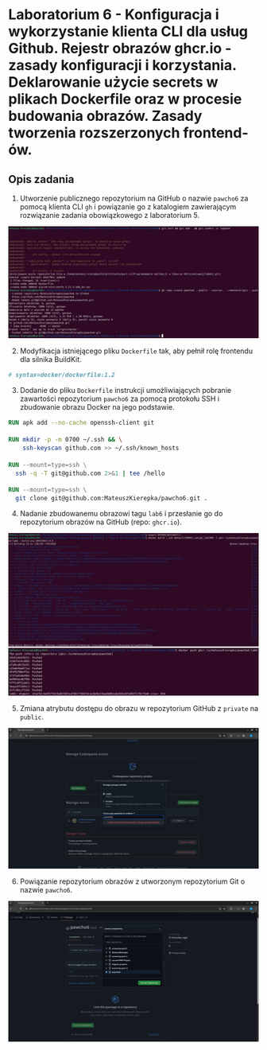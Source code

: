 # Laboratorium 6 - Konfiguracja i wykorzystanie klienta CLI dla usług Github. Rejestr obrazów ghcr.io - zasady konfiguracji i korzystania. Deklarowanie użycie secrets w plikach Dockerfile oraz w procesie budowania obrazów. Zasady tworzenia rozszerzonych frontend-ów.

## Opis zadania

1. Utworzenie publicznego repozytorium na GitHub o nazwie `pawcho6` za pomocą klienta CLI `gh` i powiązanie go z katalogiem zawierającym rozwiązanie zadania obowiązkowego z laboratorium 5.

![Tworzenie repozytorium](repo-create.png)

2. Modyfikacja istniejącego pliku `Dockerfile` tak, aby pełnił rolę frontendu dla silnika BuildKit.

```dockerfile
# syntax=docker/dockerfile:1.2
```

3. Dodanie do pliku `Dockerfile` instrukcji umożliwiających pobranie zawartości repozytorium `pawcho6` za pomocą protokołu SSH i zbudowanie obrazu Docker na jego podstawie.

```dockerfile
RUN apk add --no-cache openssh-client git

RUN mkdir -p -m 0700 ~/.ssh && \
    ssh-keyscan github.com >> ~/.ssh/known_hosts

RUN --mount=type=ssh \
  ssh -q -T git@github.com 2>&1 | tee /hello

RUN --mount=type=ssh \
  git clone git@github.com:MateuszKierepka/pawcho6.git .
```

4. Nadanie zbudowanemu obrazowi tagu `lab6` i przesłanie go do repozytorium obrazów na GitHub (repo: `ghcr.io`).

![Budowanie obrazu](docker-build.png)
![Przesłanie obrazu](docker-push.png)

5. Zmiana atrybutu dostępu do obrazu w repozytorium GitHub z `private` na `public`.

![Zmiana atrybutu dostępu](change-visibility.png)

6. Powiązanie repozytorium obrazów z utworzonym repozytorium Git o nazwie `pawcho6`.

![Powiązanie repozytorium obrazów z repozytorium git](connect-repo.png)
